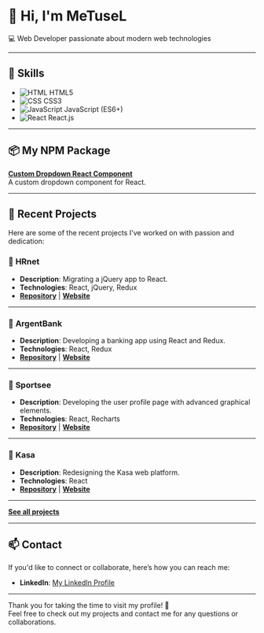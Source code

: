 # 👋 Hi, I'm **MeTuseL**  
💻 Web Developer passionate about modern web technologies

---

## 🌟 Skills

- ![HTML](https://img.shields.io/badge/HTML-5-orange) HTML5
- ![CSS](https://img.shields.io/badge/CSS-3-blue) CSS3
- ![JavaScript](https://img.shields.io/badge/JavaScript-ES6-yellow) JavaScript (ES6+)
- ![React](https://img.shields.io/badge/React-16.13.1-lightblue) React.js

---

## 📦 **My NPM Package**  
[**Custom Dropdown React Component**](https://www.npmjs.com/package/react-dropdown-metsel)  
A custom dropdown component for React.

---

## 🚀 Recent Projects

Here are some of the recent projects I've worked on with passion and dedication:

### 🔹 **HRnet**  
- **Description**: Migrating a jQuery app to React.  
- **Technologies**: React, jQuery, Redux  
- [**Repository**](https://github.com/MeTuseL/HRnet) | [**Website**](https://metusel.github.io/HRnet/)

---

### 🔹 **ArgentBank**  
- **Description**: Developing a banking app using React and Redux.  
- **Technologies**: React, Redux  
- [**Repository**](https://github.com/MeTuseL/ArgentBank) | [**Website**](https://metusel.github.io/ArgentBank/)

---

### 🔹 **Sportsee**  
- **Description**: Developing the user profile page with advanced graphical elements.  
- **Technologies**: React, Recharts  
- [**Repository**](https://github.com/MeTuseL/SportSee) | [**Website**](https://metusel.github.io/SportSee/)

---

### 🔹 **Kasa**  
- **Description**: Redesigning the Kasa web platform.  
- **Technologies**: React  
- [**Repository**](https://github.com/MeTuseL/Kasa) | [**Website**](https://metusel.github.io/Kasa/)

---

[**See all projects**](https://github.com/MeTuseL?tab=repositories)

---

## 📫 Contact

If you'd like to connect or collaborate, here’s how you can reach me:

- **LinkedIn**: [My LinkedIn Profile](https://www.linkedin.com/in/uly-austrie-45133a2ab)

---

Thank you for taking the time to visit my profile! 🚀  
Feel free to check out my projects and contact me for any questions or collaborations.
